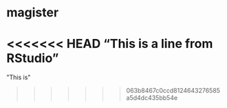 # magister
<<<<<<< HEAD
“This is a line from RStudio”
=======

"This is"
>>>>>>> 063b8467c0ccd8124643276585a5d4dc435bb54e
